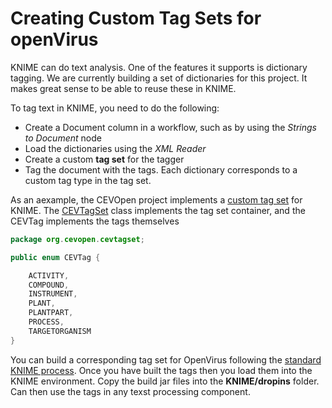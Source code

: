 # Creating Custom Tag Sets for openVirus
KNIME can do text analysis.  One of the features it supports is dictionary tagging.  We are currently building a set of dictionaries for this project.  It makes great sense to be able to reuse these in KNIME.

To tag text in KNIME, you need to do the following:

- Create a Document column in a workflow, such as by using the *Strings to Document* node
- Load  the dictionaries using the *XML Reader*
- Create a custom **tag set** for the tagger
- Tag the document with the tags.  Each dictionary corresponds to a custom tag type in the tag set.

As an aexample, the CEVOpen project implements a [custom tag set](https://github.com/petermr/CEVOpen/tree/master/workflows/CEVTagger) for KNIME.  The [CEVTagSet](https://github.com/petermr/CEVOpen/blob/master/workflows/CEVTagger/src/org/cevopen/cevtagset/CEVTagSet.java) class implements the tag set container, and the CEVTag implements the tags themselves
```java
package org.cevopen.cevtagset;

public enum CEVTag {

	ACTIVITY,
	COMPOUND,
	INSTRUMENT,
	PLANT,
	PLANTPART,
	PROCESS,
	TARGETORGANISM
}
```
You can build a corresponding tag set for OpenVirus following  the [standard KNIME process](https://www.knime.com/for-developers-integration-of-custom-tag-sets).
Once you have built the tags then you load them into the KNIME environment.  Copy the build jar files into the **KNIME/dropins** folder.  Can then use the tags in any texst processing component.
